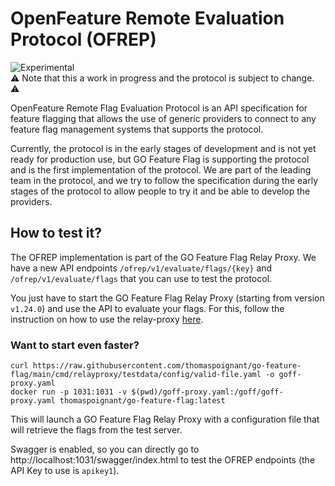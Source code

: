 # OpenFeature Remote Evaluation Protocol (OFREP)

![Experimental](https://img.shields.io/badge/Status-Experimental-red.svg)  
⚠️ Note that this a work in progress and the protocol is subject to change. ⚠️

OpenFeature Remote Flag Evaluation Protocol is an API specification for feature flagging that allows the use of generic
providers to connect to any feature flag management systems that supports the protocol.

Currently, the protocol is in the early stages of development and is not yet ready for production use, but GO Feature Flag
is supporting the protocol and is the first implementation of the protocol.
We are part of the leading team in the protocol, and we try to follow the specification during the early stages of the protocol
to allow people to try it and be able to develop the providers.

## How to test it?

The OFREP implementation is part of the GO Feature Flag Relay Proxy.
We have a new API endpoints `/ofrep/v1/evaluate/flags/{key}` and `/ofrep/v1/evaluate/flags` that you can use to test the protocol.

You just have to start the GO Feature Flag Relay Proxy (starting from version `v1.24.0`) and use the API to evaluate your flags.
For this, follow the instruction on how to use the relay-proxy [here](../relay_proxy/getting_started.md). 

### Want to start even faster?
```shell
curl https://raw.githubusercontent.com/thomaspoignant/go-feature-flag/main/cmd/relayproxy/testdata/config/valid-file.yaml -o goff-proxy.yaml
docker run -p 1031:1031 -v $(pwd)/goff-proxy.yaml:/goff/goff-proxy.yaml thomaspoignant/go-feature-flag:latest
```

This will launch a GO Feature Flag Relay Proxy with a configuration file that will retrieve the flags from the test server.

Swagger is enabled, so you can directly go to http://localhost:1031/swagger/index.html to test the OFREP endpoints (the API Key to use is `apikey1`).